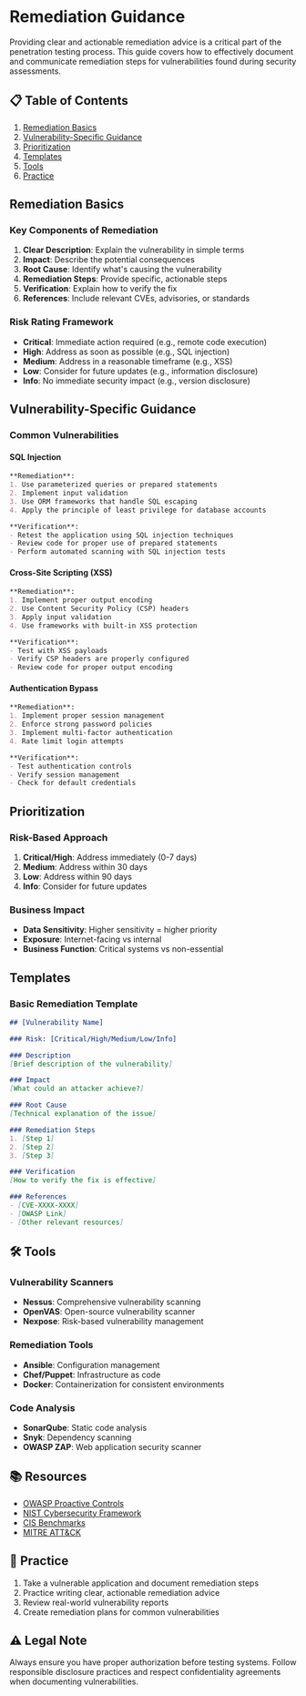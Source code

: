 # Remediation Guidance

Providing clear and actionable remediation advice is a critical part of the penetration testing process. This guide covers how to effectively document and communicate remediation steps for vulnerabilities found during security assessments.

## 📋 Table of Contents
1. [Remediation Basics](#remediation-basics)
2. [Vulnerability-Specific Guidance](#vulnerability-specific-guidance)
3. [Prioritization](#prioritization)
4. [Templates](#templates)
5. [Tools](#-tools)
6. [Practice](#-practice)

## Remediation Basics

### Key Components of Remediation
1. **Clear Description**: Explain the vulnerability in simple terms
2. **Impact**: Describe the potential consequences
3. **Root Cause**: Identify what's causing the vulnerability
4. **Remediation Steps**: Provide specific, actionable steps
5. **Verification**: Explain how to verify the fix
6. **References**: Include relevant CVEs, advisories, or standards

### Risk Rating Framework
- **Critical**: Immediate action required (e.g., remote code execution)
- **High**: Address as soon as possible (e.g., SQL injection)
- **Medium**: Address in a reasonable timeframe (e.g., XSS)
- **Low**: Consider for future updates (e.g., information disclosure)
- **Info**: No immediate security impact (e.g., version disclosure)

## Vulnerability-Specific Guidance

### Common Vulnerabilities

#### SQL Injection
```markdown
**Remediation**:
1. Use parameterized queries or prepared statements
2. Implement input validation
3. Use ORM frameworks that handle SQL escaping
4. Apply the principle of least privilege for database accounts

**Verification**:
- Retest the application using SQL injection techniques
- Review code for proper use of prepared statements
- Perform automated scanning with SQL injection tests
```

#### Cross-Site Scripting (XSS)
```markdown
**Remediation**:
1. Implement proper output encoding
2. Use Content Security Policy (CSP) headers
3. Apply input validation
4. Use frameworks with built-in XSS protection

**Verification**:
- Test with XSS payloads
- Verify CSP headers are properly configured
- Review code for proper output encoding
```

#### Authentication Bypass
```markdown
**Remediation**:
1. Implement proper session management
2. Enforce strong password policies
3. Implement multi-factor authentication
4. Rate limit login attempts

**Verification**:
- Test authentication controls
- Verify session management
- Check for default credentials
```

## Prioritization

### Risk-Based Approach
1. **Critical/High**: Address immediately (0-7 days)
2. **Medium**: Address within 30 days
3. **Low**: Address within 90 days
4. **Info**: Consider for future updates

### Business Impact
- **Data Sensitivity**: Higher sensitivity = higher priority
- **Exposure**: Internet-facing vs internal
- **Business Function**: Critical systems vs non-essential

## Templates

### Basic Remediation Template
```markdown
## [Vulnerability Name]

### Risk: [Critical/High/Medium/Low/Info]

### Description
[Brief description of the vulnerability]

### Impact
[What could an attacker achieve?]

### Root Cause
[Technical explanation of the issue]

### Remediation Steps
1. [Step 1]
2. [Step 2]
3. [Step 3]

### Verification
[How to verify the fix is effective]

### References
- [CVE-XXXX-XXXX]
- [OWASP Link]
- [Other relevant resources]
```

## 🛠 Tools

### Vulnerability Scanners
- **Nessus**: Comprehensive vulnerability scanning
- **OpenVAS**: Open-source vulnerability scanner
- **Nexpose**: Risk-based vulnerability management

### Remediation Tools
- **Ansible**: Configuration management
- **Chef/Puppet**: Infrastructure as code
- **Docker**: Containerization for consistent environments

### Code Analysis
- **SonarQube**: Static code analysis
- **Snyk**: Dependency scanning
- **OWASP ZAP**: Web application security scanner

## 📚 Resources
- [OWASP Proactive Controls](https://owasp.org/www-project-proactive-controls/)
- [NIST Cybersecurity Framework](https://www.nist.gov/cyberframework)
- [CIS Benchmarks](https://www.cisecurity.org/cis-benchmarks/)
- [MITRE ATT&CK](https://attack.mitre.org/)

## 🎯 Practice
1. Take a vulnerable application and document remediation steps
2. Practice writing clear, actionable remediation advice
3. Review real-world vulnerability reports
4. Create remediation plans for common vulnerabilities

## ⚠️ Legal Note
Always ensure you have proper authorization before testing systems. Follow responsible disclosure practices and respect confidentiality agreements when documenting vulnerabilities.
